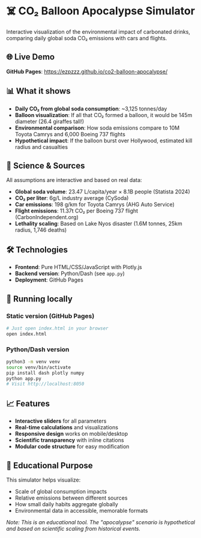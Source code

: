# ☠️ CO₂ Balloon Apocalypse Simulator

Interactive visualization of the environmental impact of carbonated drinks, comparing daily global soda CO₂ emissions with cars and flights.

## 🌐 Live Demo

**GitHub Pages**: https://ezpzzz.github.io/co2-balloon-apocalypse/

## 📊 What it shows

- **Daily CO₂ from global soda consumption**: ~3,125 tonnes/day
- **Balloon visualization**: If all that CO₂ formed a balloon, it would be 145m diameter (26.4 giraffes tall!)  
- **Environmental comparison**: How soda emissions compare to 10M Toyota Camrys and 6,000 Boeing 737 flights
- **Hypothetical impact**: If the balloon burst over Hollywood, estimated kill radius and casualties

## 🔬 Science & Sources

All assumptions are interactive and based on real data:

- **Global soda volume**: 23.47 L/capita/year × 8.1B people (Statista 2024)
- **CO₂ per liter**: 6g/L industry average (CySoda)  
- **Car emissions**: 198 g/km for Toyota Camrys (AHG Auto Service)
- **Flight emissions**: 11.37t CO₂ per Boeing 737 flight (CarbonIndependent.org)
- **Lethality scaling**: Based on Lake Nyos disaster (1.6M tonnes, 25km radius, 1,746 deaths)

## 🛠️ Technologies

- **Frontend**: Pure HTML/CSS/JavaScript with Plotly.js
- **Backend version**: Python/Dash (see `app.py`)
- **Deployment**: GitHub Pages

## 🚀 Running locally

### Static version (GitHub Pages)
```bash
# Just open index.html in your browser
open index.html
```

### Python/Dash version
```bash
python3 -m venv venv
source venv/bin/activate
pip install dash plotly numpy
python app.py
# Visit http://localhost:8050
```

## 📈 Features

- **Interactive sliders** for all parameters
- **Real-time calculations** and visualizations  
- **Responsive design** works on mobile/desktop
- **Scientific transparency** with inline citations
- **Modular code structure** for easy modification

## 🎯 Educational Purpose

This simulator helps visualize:
- Scale of global consumption impacts
- Relative emissions between different sources
- How small daily habits aggregate globally
- Environmental data in accessible, memorable formats

*Note: This is an educational tool. The "apocalypse" scenario is hypothetical and based on scientific scaling from historical events.*